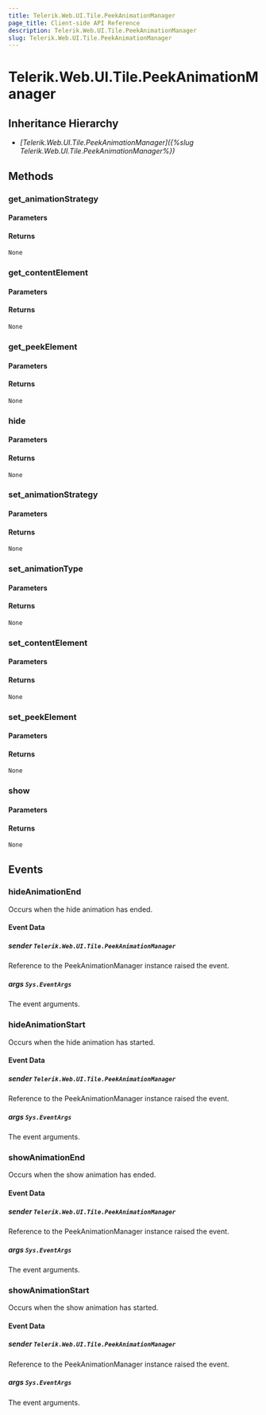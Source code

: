```yaml
---
title: Telerik.Web.UI.Tile.PeekAnimationManager
page_title: Client-side API Reference
description: Telerik.Web.UI.Tile.PeekAnimationManager
slug: Telerik.Web.UI.Tile.PeekAnimationManager
---
```


# Telerik.Web.UI.Tile.PeekAnimationManager  

## Inheritance Hierarchy

* *[Telerik.Web.UI.Tile.PeekAnimationManager]({%slug Telerik.Web.UI.Tile.PeekAnimationManager%})*

## Methods

###  get_animationStrategy

#### Parameters

#### Returns

`None` 

###  get_contentElement

#### Parameters

#### Returns

`None` 

###  get_peekElement

#### Parameters

#### Returns

`None` 

###  hide

#### Parameters

#### Returns

`None` 

###  set_animationStrategy

#### Parameters

#### Returns

`None` 

###  set_animationType

#### Parameters

#### Returns

`None` 

###  set_contentElement

#### Parameters

#### Returns

`None` 

###  set_peekElement

#### Parameters

#### Returns

`None` 

###  show

#### Parameters

#### Returns

`None` 


## Events

### hideAnimationEnd

Occurs when the hide animation has ended. 

#### Event Data

##### sender `Telerik.Web.UI.Tile.PeekAnimationManager`

Reference to the PeekAnimationManager instance raised the event.

##### args `Sys.EventArgs`

The event arguments.

### hideAnimationStart

Occurs when the hide animation has started. 

#### Event Data

##### sender `Telerik.Web.UI.Tile.PeekAnimationManager`

Reference to the PeekAnimationManager instance raised the event.

##### args `Sys.EventArgs`

The event arguments.

### showAnimationEnd

Occurs when the show animation has ended. 

#### Event Data

##### sender `Telerik.Web.UI.Tile.PeekAnimationManager`

Reference to the PeekAnimationManager instance raised the event.

##### args `Sys.EventArgs`

The event arguments.

### showAnimationStart

Occurs when the show animation has started. 

#### Event Data

##### sender `Telerik.Web.UI.Tile.PeekAnimationManager`

Reference to the PeekAnimationManager instance raised the event.

##### args `Sys.EventArgs`

The event arguments.
